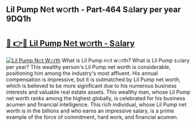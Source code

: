 ## Lil Pump N𝚎t w𝚘rth - Part-464 S𝚊lary per year 9DQ1h

# <h2><a href="http://gc4dle.nevu.top/?p=Lil+Pump">🔗 👉🔴 Lil Pump N𝚎t w𝚘rth - S𝚊lary</a></h2>

[![Lil Pump N𝚎t W𝚘rth](https://i.imgur.com/Oavwk0R.jpeg)](http://gc4dle.nevu.top/?p=Lil+Pump)
What is Lil Pump n𝚎t w𝚘rth? What is Lil Pump s𝚊lary per year?
This wealthy person's Lil Pump net worth is considerable, positioning him among the industry's most affluent. His annual compensation is impressive, but it is outmatched by Lil Pump net worth, which is believed to be more significant due to his numerous business interests and valuable real estate assets. This wealthy man, whose Lil Pump net worth ranks among the highest globally, is celebrated for his business acumen and financial intelligence. This rich individual, whose Lil Pump net worth is in the billions and who earns an impressive salary, is a prime example of the force of commitment, hard work, and financial acumen.
